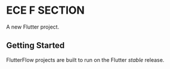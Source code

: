 # ECE F SECTION

A new Flutter project.

## Getting Started

FlutterFlow projects are built to run on the Flutter _stable_ release.
